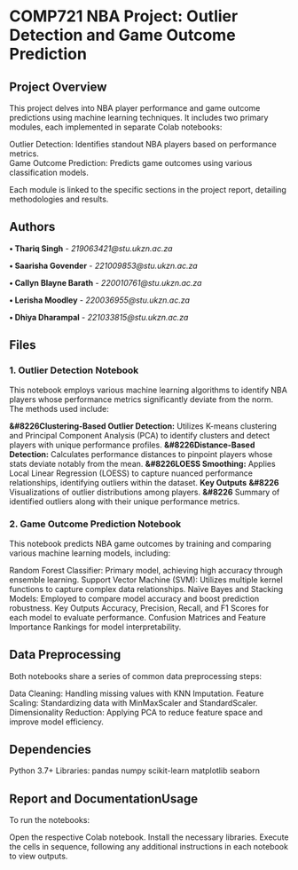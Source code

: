 <h1>COMP721 NBA Project: Outlier Detection and Game Outcome Prediction</h1>
<h2>Project Overview</h2>
This project delves into NBA player performance and game outcome predictions using machine learning techniques. It includes two primary modules, each implemented in separate Colab notebooks:<p>

Outlier Detection: Identifies standout NBA players based on performance metrics.</br>
Game Outcome Prediction: Predicts game outcomes using various classification models.</br><p>
Each module is linked to the specific sections in the project report, detailing methodologies and results.</br>

<h2>Authors</h2>
<b>&#8226 Thariq Singh</b> - <i>219063421@stu.ukzn.ac.za</i><p><p>
<b>&#8226 Saarisha Govender</b> - <i>221009853@stu.ukzn.ac.za</i><p>
<b>&#8226 Callyn Blayne Barath</b> - <i>220010761@stu.ukzn.ac.za</i><p>
<b>&#8226 Lerisha Moodley</b> - <i>220036955@stu.ukzn.ac.za</i><p>
<b>&#8226 Dhiya Dharampal</b> - <i>221033815@stu.ukzn.ac.za</i><p>

<h2>Files</h2>
<h3>1. Outlier Detection Notebook</h3>
This notebook employs various machine learning algorithms to identify NBA players whose performance metrics significantly deviate from the norm. The methods used include:<p>

<b>&#8226Clustering-Based Outlier Detection:</b> Utilizes K-means clustering and Principal Component Analysis (PCA) to identify clusters and detect players with unique performance profiles.
<b>&#8226Distance-Based Detection:</b> Calculates performance distances to pinpoint players whose stats deviate notably from the mean.
<b>&#8226LOESS Smoothing:</b> Applies Local Linear Regression (LOESS) to capture nuanced performance relationships, identifying outliers within the dataset.
<b>Key Outputs</b>
<b>&#8226</b> Visualizations of outlier distributions among players.
<b>&#8226</b> Summary of identified outliers along with their unique performance metrics.
<h3>2. Game Outcome Prediction Notebook</h3>
This notebook predicts NBA game outcomes by training and comparing various machine learning models, including:

Random Forest Classifier: Primary model, achieving high accuracy through ensemble learning.
Support Vector Machine (SVM): Utilizes multiple kernel functions to capture complex data relationships.
Naïve Bayes and Stacking Models: Employed to compare model accuracy and boost prediction robustness.
Key Outputs
Accuracy, Precision, Recall, and F1 Scores for each model to evaluate performance.
Confusion Matrices and Feature Importance Rankings for model interpretability.
<h2>Data Preprocessing</h2>
Both notebooks share a series of common data preprocessing steps:

Data Cleaning: Handling missing values with KNN Imputation.
Feature Scaling: Standardizing data with MinMaxScaler and StandardScaler.
Dimensionality Reduction: Applying PCA to reduce feature space and improve model efficiency.
<h2>Dependencies</h2>
Python 3.7+
Libraries:
pandas
numpy
scikit-learn
matplotlib
seaborn
<h2>Report and Documentation</
The complete project report, including methodology, detailed analysis, and results, is available in the GitHub repository. The report outlines the project’s objectives, data sources, model evaluations, and insights.

<h2>Usage</h2>
To run the notebooks:

Open the respective Colab notebook.
Install the necessary libraries.
Execute the cells in sequence, following any additional instructions in each notebook to view outputs.
